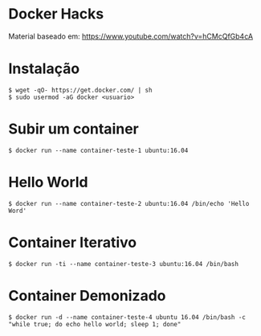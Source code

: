 # Docker Hacks

Material baseado em: https://www.youtube.com/watch?v=hCMcQfGb4cA

# Instalação

```
$ wget -qO- https://get.docker.com/ | sh
$ sudo usermod -aG docker <usuario>
```

# Subir um container

```
$ docker run --name container-teste-1 ubuntu:16.04
```

# Hello World

```
$ docker run --name container-teste-2 ubuntu:16.04 /bin/echo 'Hello Word'
```

# Container Iterativo

```
$ docker run -ti --name container-teste-3 ubuntu:16.04 /bin/bash
```

# Container Demonizado

```
$ docker run -d --name container-teste-4 ubuntu 16.04 /bin/bash -c "while true; do echo hello world; sleep 1; done"
```

